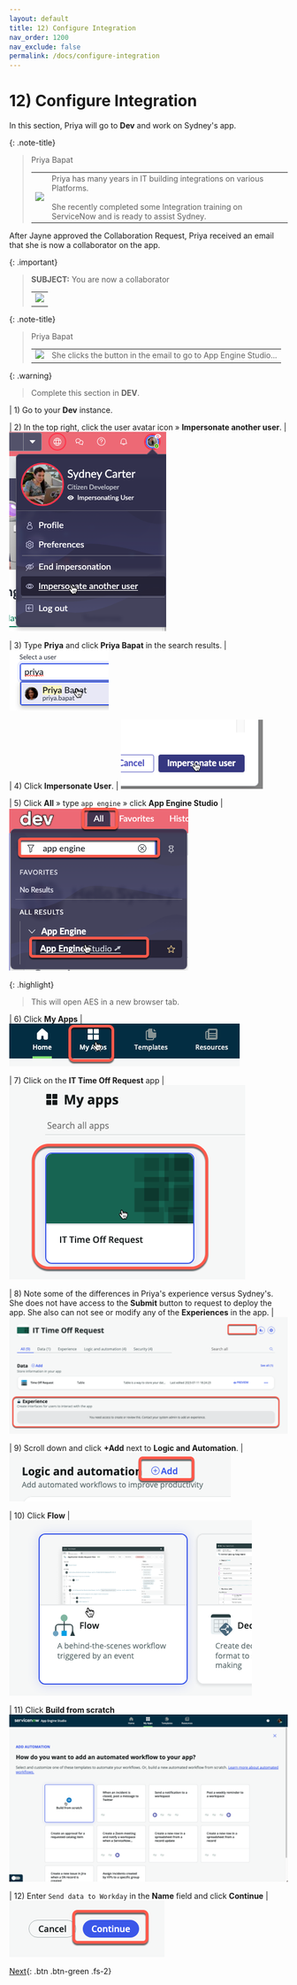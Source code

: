 ```yaml
---
layout: default
title: 12) Configure Integration
nav_order: 1200
nav_exclude: false
permalink: /docs/configure-integration
---
```


# 12) Configure Integration

In this section, Priya will go to **Dev** and work on Sydney's app.

{: .note-title}
> Priya Bapat
> <table>
> <tbody>
> <tr>
> <td>
> <img src="https://creatorworkflowsnow.github.io/lab-aemc-utah/assets/images/Priya_Bapat.png" />
> </td>
> <td>
> Priya has many years in IT building integrations on various Platforms.<br/>
> <br/>
> She recently completed some Integration training on ServiceNow and is ready to assist Sydney.<br/>
> </td>
> </tr>
> </tbody>
> </table>

After Jayne approved the Collaboration Request, Priya received an email that she is now a collaborator on the app.

{: .important}
> **SUBJECT:** You are now a collaborator
> <table>
> <tbody>
> <tr>
> <td>
> <img src="https://creatorworkflowsnow.github.io/lab-aemc-utah/assets/images/2023-07-11-20-59-36.png">
> </td>
> </tr>
> </tbody>
> </table>


{: .note-title}
> Priya Bapat
> <table>
> <tbody>
> <tr>
> <td>
> <img src="https://creatorworkflowsnow.github.io/lab-aemc-utah/assets/images/Priya_Bapat.png" />
> </td>
> <td>
> She clicks the button in the email to go to App Engine Studio...<br/>
> </td>
> </tr>
> </tbody>
> </table>

{: .warning}
> Complete this section in **DEV**.

| 1) Go to your **Dev** instance.

| 2) In the top right, click the user avatar icon » **Impersonate another user**.
| ![](../assets/images/2023-07-11-20-50-38.png)

| 3) Type **Priya** and click **Priya Bapat** in the search results.
|![](../assets/images/2023-07-11-20-56-14.png)

| 4) Click **Impersonate User**. 
| ![](../assets/images/2023-03-14-12-34-24.png)

| 5) Click **All** » type ```app engine``` » click **App Engine Studio**
| ![](../assets/images/2023-07-11-17-18-49.png)

{: .highlight}
> This will open AES in a new browser tab.

| 6) Click **My Apps** 
| ![](../assets/images/2023-07-11-21-26-37.png)

| 7) Click on the **IT Time Off Request** app
| ![](../assets/images/2023-07-11-21-27-20.png)

| 8) Note some of the differences in Priya's experience versus Sydney's. She does not have access to the **Submit** button to request to deploy the app.  She also can not see or modify any of the **Experiences** in the app. 
| ![](../assets/images/2023-07-11-21-29-13.png)

| 9) Scroll down and click **+Add** next to **Logic and Automation**.
| ![](../assets/images/2023-07-11-21-31-14.png)

| 10) Click **Flow**
| ![](../assets/images/2023-07-11-21-31-35.png)

| 11) Click **Build from scratch**
![](../assets/images/2023-07-11-21-31-59.png)

| 12) Enter ```Send data to Workday``` in the **Name** field and click **Continue**
| ![](../assets/images/2023-07-11-21-34-10.png)



[Next](/lab-aemc-utah/docs/deployment-request){: .btn .btn-green .fs-2}